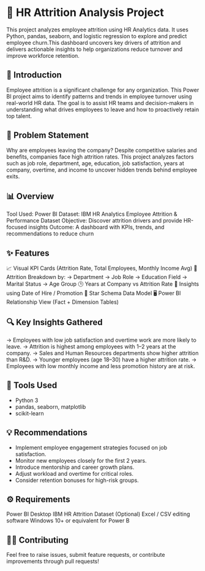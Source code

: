 # 🧠 HR Attrition Analysis Project

This project analyzes employee attrition using HR Analytics data. It uses Python, pandas, seaborn, and logistic regression to explore and predict employee churn.This dashboard uncovers key drivers of attrition and delivers actionable insights to help organizations reduce turnover and improve workforce retention.

## 📖 Introduction

Employee attrition is a significant challenge for any organization. This Power BI project aims to identify patterns and trends in employee turnover using real-world HR data. The goal is to assist HR teams and decision-makers in understanding what drives employees to leave and how to proactively retain top talent.

## 🎯 Problem Statement

Why are employees leaving the company?
Despite competitive salaries and benefits, companies face high attrition rates. This project analyzes factors such as job role, department, age, education, job satisfaction, years at company, overtime, and income to uncover hidden trends behind employee exits.

## 📊 Overview

Tool Used: Power BI
Dataset: IBM HR Analytics Employee Attrition & Performance Dataset
Objective: Discover attrition drivers and provide HR-focused insights
Outcome: A dashboard with KPIs, trends, and recommendations to reduce churn

## ✨ Features

📈 Visual KPI Cards (Attrition Rate, Total Employees, Monthly Income Avg)
🧠 Attrition Breakdown by:
-> Department
-> Job Role
-> Education Field
-> Marital Status
-> Age Group
🕒 Years at Company vs Attrition Rate
📅 Insights using Date of Hire / Promotion
🔁 Star Schema Data Model
🖥️ Power BI Relationship View (Fact + Dimension Tables)

## 🔍 Key Insights Gathered

-> Employees with low job satisfaction and overtime work are more likely to leave.
-> Attrition is highest among employees with 1–2 years at the company.
-> Sales and Human Resources departments show higher attrition than R&D.
-> Younger employees (age 18–30) have a higher attrition rate.
-> Employees with low monthly income and less promotion history are at risk.

## 🔧 Tools Used
- Python 3
- pandas, seaborn, matplotlib
- scikit-learn

## 💡 Recommendations

- Implement employee engagement strategies focused on job satisfaction.
- Monitor new employees closely for the first 2 years.
- Introduce mentorship and career growth plans.
- Adjust workload and overtime for critical roles.
- Consider retention bonuses for high-risk groups.

## ⚙️ Requirements

Power BI Desktop
IBM HR Attrition Dataset
(Optional) Excel / CSV editing software
Windows 10+ or equivalent for Power B

## 🙋‍♀️ Contributing
Feel free to raise issues, submit feature requests, or contribute improvements through pull requests!



